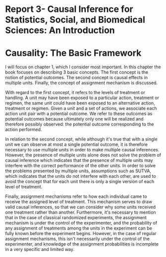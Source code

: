 # Report 3- Causal Inference for Statistics, Social, and Biomedical Sciences: An Introduction

# Causality: The Basic Framework

I will focus on chapter 1, which I consider most important. In this chapter the book focuses on describing 3 basic concepts. The first concept is the notion of potential outcomes. The second concept is causal effects in multiple units. Finally, the concept of assignment mechanism is discussed.

With regard to the first concept, it refers to the levels of treatment or handling. A unit may have been exposed to a particular action, treatment or regimen, the same unit could have been exposed to an alternative action, treatment or regimen. Given a unit and a set of actions, we associate each action unit pair with a potential outcome. We refer to these outcomes as potential outcomes because ultimately only one will be realized and therefore possibly observed: the potential outcome corresponding to the action performed.

In relation to the second concept, while although it's true that with a single unit we can observe at most a single potential outcome, it is therefore necessary to use multiple units in order to make multiple causal inferences. However, the presence of multiple units alone does not solve the problem of causal inference which indicates that the presence of multiple units may interfere with the correct performance of the other units.
In order to solve the problems presented by multiple units, assumptions such as SUTVA, which indicates that the units do not interfere with each other, are used to avoid the concept that for each unit there is only a single version of each level of treatment.

Finally, assignment mechanisms refer to how each individual came to receive the assigned level of treatment. This mechanism serves to draw valid causal inferences, so that we can consider why some units received one treatment rather than another. Furthermore, it's necessary to mention that in the case of classical randomized experiments, the assignment mechanism is under the control of the experimenter, and the probability of any assignment of treatments among the units in the experiment can be fully known before the experiment begins. However, in the case of regular assignment mechanisms, this isn't necessarily under the control of the experimenter, and knowledge of the assignment probabilities is incomplete in a very specific and limited way.

